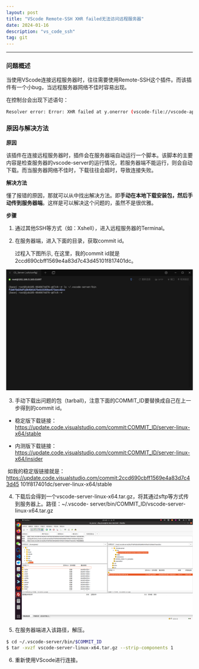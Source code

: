 ```yaml
---
layout: post
title: "VScode Remote-SSH XHR failed无法访问远程服务器"
date: 2024-01-16
description: "vs_code_ssh"
tag: git
---
```


****

### 问题概述

当使用VScode连接远程服务器时，往往需要使用Remote-SSH这个插件。而该插件有一个小bug，当远程服务器网络不佳时容易出现。

在控制台会出现下述语句：

```bash
Resolver error: Error: XHR failed at y.onerror (vscode-file://vscode-app/d:/Microsoft%20VS%20Code/resources/app/out/vs/workbench/workbench.desktop.main.js:77:1261)
```



### **原因与解决方法**

**原因**

该插件在连接远程服务器时，插件会在服务器端自动运行一个脚本。该脚本的主要内容是检查服务器的vscode-server的运行情况，若服务器端不能运行，则会自动下载。而当服务器网络不佳时，下载往往会超时，导致连接失败。



**解决方法**

懂了报错的原因，那就可以从中找出解决方法。即**手动在本地下载安装包，然后手动传到服务器端**。这样是可以解决这个问题的，虽然不是很优雅。



**步骤**

1. 通过其他SSH等方式（如：Xshell），进入远程服务器的Terminal。

2. 在服务器端，进入下面的目录，获取commit id。

   过程入下图所示, 在这里，我的commit id就是2ccd690cbff1569e4a83d7c43d45101f817401dc。

![](/images/posts/vs_code_ssh/img1.png)

3. 手动下载出问题的包（tarball)，注意下面的COMMIT_ID要替换成自己在上一步得到的commit id。

- 稳定版下载链接：https://update.code.visualstudio.com/commit:COMMIT_ID/server-linux-x64/stable


- 内测版下载链接：https://update.code.visualstudio.com/commit:COMMIT_ID/server-linux-x64/insider

​	如我的稳定版链接就是：https://update.code.visualstudio.com/commit:2ccd690cbff1569e4a83d7c43d45	101f817401dc/server-linux-x64/stable

4. 下载后会得到一个vscode-server-linux-x64.tar.gz，将其通过sftp等方式传到服务器上。路径：~/.vscode-	server/bin/COMMIT_ID/vscode-server-linux-x64.tar.gz

   ![](/images/posts/vs_code_ssh/img2.png)

5. 在服务器端进入该路径，解压。

```bash
$ cd ~/.vscode-server/bin/$COMMIT_ID
$ tar -xvzf vscode-server-linux-x64.tar.gz --strip-components 1
```

6. 重新使用VScode进行连接。

